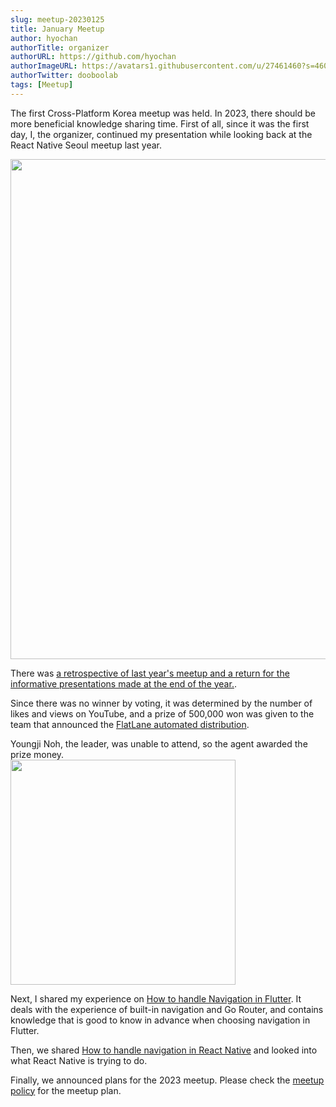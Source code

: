 ```yaml
---
slug: meetup-20230125
title: January Meetup
author: hyochan
authorTitle: organizer
authorURL: https://github.com/hyochan
authorImageURL: https://avatars1.githubusercontent.com/u/27461460?s=460&u=b5860875e26d33fd70fd210f4ea74f81cdf9d99b&v=4
authorTwitter: dooboolab
tags: [Meetup]
---
```


The first Cross-Platform Korea meetup was held. In 2023, there should be more beneficial knowledge sharing time.
First of all, since it was the first day, I, the organizer, continued my presentation while looking back at the React Native Seoul meetup last year.

<img src="https://user-images.githubusercontent.com/27461460/215254735-c2646085-bf23-47d2-8bf0-913f764f7808.png" width="800" />

There was [a retrospective of last year's meetup and a return for the informative presentations made at the end of the year.](https://www.youtube.com/watch?v=-t9h1dVzRIA&list=PLMu8UG37vF6p5betw-J2_b4IdXSE01HvH&index=2).

Since there was no winner by voting, it was determined by the number of likes and views on YouTube, and a prize of 500,000 won was given to the team that announced the [FlatLane automated distribution](https://www.youtube.com/watch?v=KnTh4iCEiNo&list=PLMu8UG37vF6oJLNhjsjoy_ApcJFZZwJOo).

Youngji Noh, the leader, was unable to attend, so the agent awarded the prize money.<br/>
<img src="https://user-images.githubusercontent.com/27461460/215254744-82769df0-0b40-4bdd-8094-223fa258ca38.png" width="360" />

Next, I shared my experience on [How to handle Navigation in Flutter](https://www.youtube.com/watch?v=-t9h1dVzRIA&list=PLMu8UG37vF6p5betw-J2_b4IdXSE01HvH&index=2). It deals with the experience of built-in navigation and Go Router, and contains knowledge that is good to know in advance when choosing navigation in Flutter.

Then, we shared [How to handle navigation in React Native](https://www.youtube.com/watch?v=R7uiKmfS1Wo&list=PLMu8UG37vF6p5betw-J2_b4IdXSE01HvH&index=4) and looked into what React Native is trying to do.

Finally, we announced plans for the 2023 meetup.
Please check the [meetup policy](/docs/current/plan) for the meetup plan.
